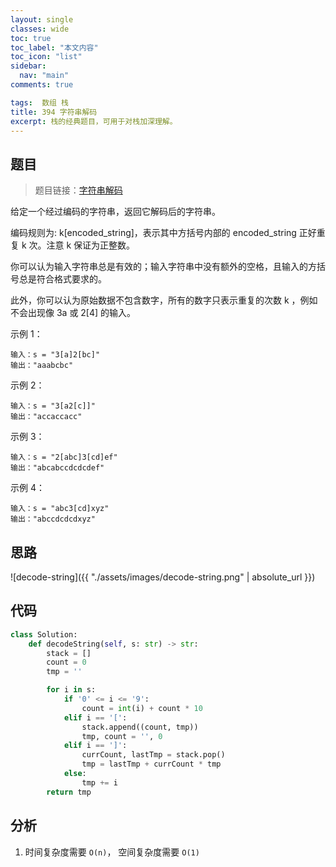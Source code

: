 ```yaml
---
layout: single
classes: wide
toc: true
toc_label: "本文内容"
toc_icon: "list"
sidebar:
  nav: "main"
comments: true

tags:  数组 栈
title: 394 字符串解码
excerpt: 栈的经典题目，可用于对栈加深理解。
---
```


## 题目

> 题目链接：[字符串解码](https://leetcode-cn.com/problems/decode-string/)

给定一个经过编码的字符串，返回它解码后的字符串。

编码规则为: k[encoded_string]，表示其中方括号内部的 encoded_string 正好重复 k 次。注意 k 保证为正整数。

你可以认为输入字符串总是有效的；输入字符串中没有额外的空格，且输入的方括号总是符合格式要求的。

此外，你可以认为原始数据不包含数字，所有的数字只表示重复的次数 k ，例如不会出现像 3a 或 2[4] 的输入。

示例 1：

    输入：s = "3[a]2[bc]"
    输出："aaabcbc"

示例 2：

    输入：s = "3[a2[c]]"
    输出："accaccacc"

示例 3：

    输入：s = "2[abc]3[cd]ef"
    输出："abcabccdcdcdef"

示例 4：

    输入：s = "abc3[cd]xyz"
    输出："abccdcdcdxyz"

## 思路

![decode-string]({{ "./assets/images/decode-string.png" | absolute_url }})

## 代码

```python
class Solution:
    def decodeString(self, s: str) -> str:
        stack = []
        count = 0
        tmp = ''

        for i in s:
            if '0' <= i <= '9':
                count = int(i) + count * 10
            elif i == '[':
                stack.append((count, tmp))
                tmp, count = '', 0
            elif i == ']':
                currCount, lastTmp = stack.pop()
                tmp = lastTmp + currCount * tmp
            else:
                tmp += i
        return tmp
```

## 分析

1. 时间复杂度需要 `O(n)`， 空间复杂度需要 `O(1)`

